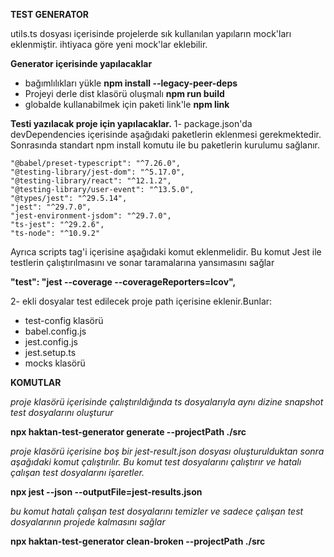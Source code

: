 **TEST GENERATOR**

utils.ts dosyası içerisinde projelerde sık kullanılan yapıların mock'ları eklenmiştir. ihtiyaca göre yeni mock'lar eklebilir.
 
**Generator içerisinde yapılacaklar**
 
- bağımlılıkları yükle
  **npm install --legacy-peer-deps**
- Projeyi derle dist klasörü oluşmalı
  **npm run build**
- globalde kullanabilmek için paketi link'le
  **npm link**
 
**Testi yazılacak proje için yapılacaklar.**
1- package.json'da devDependencies içerisinde aşağıdaki paketlerin eklenmesi gerekmektedir. Sonrasında standart npm install komutu ile bu paketlerin kurulumu sağlanır.
 
    "@babel/preset-typescript": "^7.26.0",
    "@testing-library/jest-dom": "^5.17.0",
    "@testing-library/react": "^12.1.2",
    "@testing-library/user-event": "^13.5.0",
    "@types/jest": "^29.5.14",
    "jest": "^29.7.0",
    "jest-environment-jsdom": "^29.7.0",
    "ts-jest": "^29.2.6",
    "ts-node": "^10.9.2"
 
Ayrıca
scripts tag'i içerisine aşağıdaki komut eklenmelidir. Bu komut Jest ile testlerin çalıştırılmasını ve sonar taramalarına yansımasını sağlar

**"test": "jest --coverage --coverageReporters=lcov",**
 
2- ekli dosyalar test edilecek proje path içerisine eklenir.Bunlar:
 
- test-config klasörü
- babel.config.js
- jest.config.js
- jest.setup.ts
- mocks klasörü
 
**KOMUTLAR**

_proje klasörü içerisinde çalıştırıldığında ts dosyalarıyla aynı dizine snapshot test dosyalarını oluşturur_

**npx haktan-test-generator generate --projectPath ./src**
 
_proje klasörü içerisine boş bir jest-result.json dosyası oluşturulduktan sonra aşağıdaki komut çalıştırılır. Bu komut test dosyalarını çalıştırır ve hatalı çalışan test dosyalarını işaretler._

**npx jest --json --outputFile=jest-results.json**
 
_bu komut hatalı çalışan test dosyalarını temizler ve sadece çalışan test dosyalarının projede kalmasını sağlar_

**npx haktan-test-generator clean-broken --projectPath ./src**
 